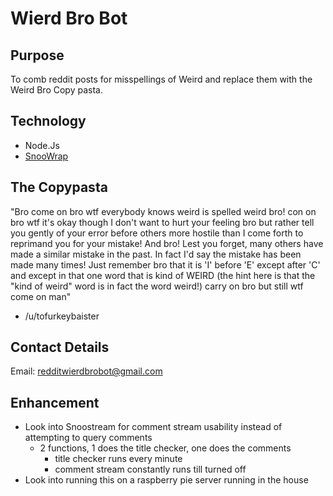 
# Wierd Bro Bot

## Purpose

To comb reddit posts for misspellings of Weird and replace them with the Weird Bro Copy pasta.

## Technology

- Node.Js
- [SnooWrap](https://github.com/not-an-aardvark/snoowrap)

## The Copypasta

"Bro come on bro wtf everybody knows weird is spelled weird bro! con on bro wtf it's okay though I don't want to hurt your feeling bro but rather tell you gently of your error before others more hostile than I come forth to reprimand you for your mistake! And bro! Lest you forget, many others have made a similar mistake in the past. In fact I'd say the mistake has been made many times! Just remember bro that it is 'I' before 'E' except after 'C' and except in that one word that is kind of WEIRD (the hint here is that the "kind of weird" word is in fact the word weird!) carry on bro but still wtf come on man"
  - /u/tofurkeybaister

## Contact Details

Email: redditwierdbrobot@gmail.com

## Enhancement

- Look into Snoostream for comment stream usability instead of attempting to query comments
  - 2 functions, 1 does the title checker, one does the comments
    - title checker runs every minute
    - comment stream constantly runs till turned off
- Look into running this on a raspberry pie server running in the house